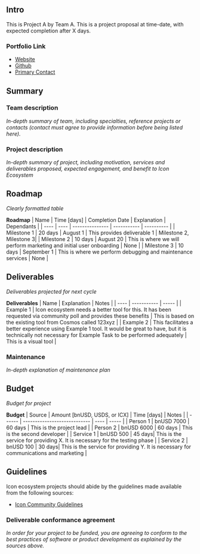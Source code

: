 ## Intro
This is Project A by Team A. This is a project proposal at time-date, with expected completion after X days.

### Portfolio Link

- [Website](https://example.com)
- [Github](https://github.com/)
- [Primary Contact](mailto:email@example.com)

## Summary

### Team description
_In-depth summary of team, including specialties, reference projects or contacts (contact must agree to provide information before being listed here)._

### Project description
_In-depth summary of project, including motivation, services and deliverables proposed, expected engagement, and benefit to Icon Ecosystem_

## Roadmap
_Clearly formatted table_

__Roadmap__
| Name | Time [days] | Completion Date | Explanation | Dependants |
| ---- | ---- | --------------- | ----------- | ---------- |
| Milestone 1 | 20 days | August 1 | This provides deliverable 1 | Milestone 2, Milestone 3|
| Milestone 2 | 10 days | August 20 | This is where we will perform marketing and initial user onboarding | None |
| Milestone 3 | 10 days | September 1 | This is where we perform debugging and maintenance services | None |

## Deliverables

_Deliverables projected for next cycle_

__Deliverables__
| Name | Explanation | Notes |
| ---- | ----------- | ----- |
| Example 1 | Icon ecosystem needs a better tool for this. It has been requested via community poll and provides these benefits | This is based on the existing tool from Cosmos called 123xyz |
| Example 2 | This facilitates a better experience using Example 1 tool. It would be great to have, but it is technically not necessary for Example Task to be performed adequately | This is a visual tool |

### Maintenance

_In-depth explanation of maintenance plan_

## Budget

_Budget for project_

__Budget__
| Source | Amount [bnUSD, USDS, or ICX] | Time [days] | Notes |
| ------ | ---------------------------- | ---- | ----- |
| Person 1 | bnUSD 7000 | 60 days | This is the project lead |
| Person 2 | bnUSD 6000 | 60 days | This is the second developer |
| Service 1 | bnUSD 500 | 45 days| This is the service for providing X. It is necessary for the testing phase |
| Service 2 | bnUSD 100 | 30 days| This is the service for providing Y. It is necessary for communications and marketing |

## Guidelines

Icon ecosystem projects should abide by the guidelines made available from the following sources:

- [Icon Community Guidelines](https://github.com/icon-project/community/tree/main/guidelines)

### Deliverable conformance agreement

_In order for your project to be funded, you are agreeing to conform to the best practices of software or product development as explained by the sources above._
